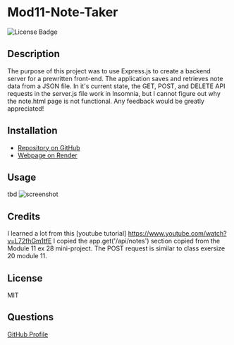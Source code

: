 # Mod11-Note-Taker

![License Badge](https://badgen.net/static/license/MIT/blue)

## Description
The purpose of this project was to use Express.js to create a backend server for a prewritten front-end. The application saves and retrieves note data from a JSON file.
In it's current state, the GET, POST, and DELETE API requests in the server.js file work in Insomnia, but I cannot figure out why the note.html page is not functional. Any feedback would be greatly appreciated!

## Installation
- [Repository on GitHub](https://github.com/eciarabellini/Mod11-Note-Taker)
- [Webpage on Render](https://mod11-note-taker-application.onrender.com)

## Usage
tbd
![screenshot](none)

## Credits
I learned a lot from this [youtube tutorial] https://www.youtube.com/watch?v=L72fhGm1tfE
I copied the app.get('/api/notes') section copied from the Module 11 ex 28 mini-project.
The POST request is similar to class exersize 20 module 11.


## License
MIT

## Questions
[GitHub Profile](https://github.com/eciarabellini)
